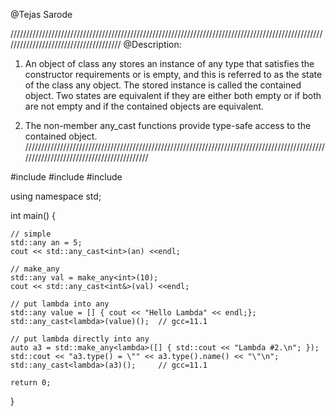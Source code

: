 @Tejas Sarode

//////////////////////////////////////////////////////////////////////////////////////////////////////////////////////////////////////
@Description: 
1) An object of class any stores an instance of any type that satisfies the constructor requirements or is empty,
and this is referred to as the state of the class any object.
The stored instance is called the contained object. 
Two states are equivalent if they are either both empty or if both are not empty and if the contained objects are equivalent.

2) The non-member any_cast functions provide type-safe access to the contained object.
//////////////////////////////////////////////////////////////////////////////////////////////////////////////////////////////////////

#include <any>
#include <functional>
#include <iostream>

using namespace std;

int main() {
	
	// simple
	std::any an = 5;
	cout << std::any_cast<int>(an) <<endl;
	
	// make_any
	std::any val = make_any<int>(10);
	cout << std::any_cast<int&>(val) <<endl;

	// put lambda into any
    std::any value = [] { cout << "Hello Lambda" << endl;};
    std::any_cast<lambda>(value)();  // gcc=11.1
	
	// put lambda directly into any
	auto a3 = std::make_any<lambda>([] { std::cout << "Lambda #2.\n"; });
    std::cout << "a3.type() = \"" << a3.type().name() << "\"\n";
    std::any_cast<lambda>(a3)();     // gcc=11.1
    
	return 0;
}